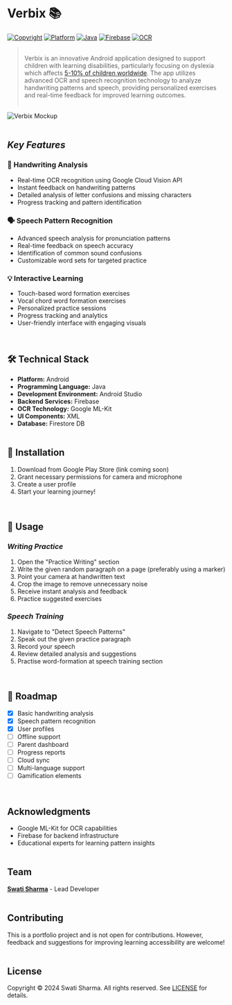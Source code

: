 # Verbix 📚
[![Copyright](https://img.shields.io/badge/License-All_Rights_Reserved-red.svg)](LICENSE.md)
[![Platform](https://img.shields.io/badge/Platform-Android-blue.svg)](https://github.com/yourusername/verbix)
[![Java](https://img.shields.io/badge/Java-17-ED8B00.svg)](https://www.oracle.com/java/)
[![Firebase](https://img.shields.io/badge/Firebase-Realtime-FFA611.svg)](https://firebase.google.com)
[![OCR](https://img.shields.io/badge/OCR-Google_Cloud_Vision-4285F4.svg)](https://cloud.google.com/vision)

> <br/>Verbix is an innovative Android application designed to support children with learning disabilities, particularly focusing on dyslexia which affects [5-10% of children worldwide](https://pmc.ncbi.nlm.nih.gov/articles/PMC6099274/#:~:text=Given%20that%20an%20estimated%205,and%20informed%20understandings%20of%20dyslexia.). The app utilizes advanced OCR and speech recognition technology to analyze handwriting patterns and speech, providing personalized exercises and real-time feedback for improved learning outcomes.
> <br/><br/>

![Verbix Mockup](https://github.com/user-attachments/assets/c0b3b6c1-3710-4874-8b53-47a6d4a7364e)
<br/><br/>

## *Key Features*
### 📝 Handwriting Analysis
- Real-time OCR recognition using Google Cloud Vision API
- Instant feedback on handwriting patterns
- Detailed analysis of letter confusions and missing characters
- Progress tracking and pattern identification

### 🗣️ Speech Pattern Recognition
- Advanced speech analysis for pronunciation patterns
- Real-time feedback on speech accuracy
- Identification of common sound confusions
- Customizable word sets for targeted practice

### 💡 Interactive Learning
- Touch-based word formation exercises
- Vocal chord word formation exercises
- Personalized practice sessions
- Progress tracking and analytics
- User-friendly interface with engaging visuals

<br/>

## 🛠️ Technical Stack
- **Platform:** Android
- **Programming Language:** Java
- **Development Environment:** Android Studio
- **Backend Services:** Firebase
- **OCR Technology:** Google ML-Kit
- **UI Components:** XML
- **Database:** Firestore DB
<br/><br/>

## 📲 Installation

1. Download from Google Play Store (link coming soon)
2. Grant necessary permissions for camera and microphone
3. Create a user profile
4. Start your learning journey!
<br/>

## 👥 Usage

### *Writing Practice*
1. Open the "Practice Writing" section
2. Write the given random paragraph on a page (preferably using a marker)
3. Point your camera at handwritten text
4. Crop the image to remove unnecessary noise
5. Receive instant analysis and feedback
6. Practice suggested exercises

### *Speech Training*
1. Navigate to "Detect Speech Patterns"
2. Speak out the given practice paragraph
3. Record your speech
4. Review detailed analysis and suggestions
5. Practise word-formation at speech training section
<br/>

## 🚀 Roadmap
- [x] Basic handwriting analysis
- [x] Speech pattern recognition
- [x] User profiles
- [ ] Offline support
- [ ] Parent dashboard
- [ ] Progress reports
- [ ] Cloud sync
- [ ] Multi-language support
- [ ] Gamification elements
<br/>

## Acknowledgments
- Google ML-Kit for OCR capabilities
- Firebase for backend infrastructure
- Educational experts for learning pattern insights
<br/><br/>

## Team
 [**Swati Sharma**](https://github.com/swatified) - Lead Developer
<br/><br/>

## Contributing 
This is a portfolio project and is not open for contributions. However, feedback and suggestions for improving learning accessibility are welcome!
<br/><br/>

## License 
Copyright © 2024 Swati Sharma. All rights reserved.
See [LICENSE](LICENSE.md) for details.

